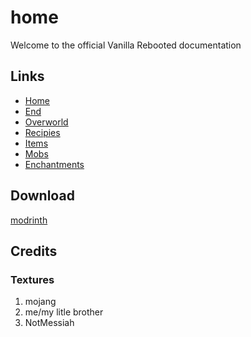 # home
Welcome to the official Vanilla Rebooted documentation

## Links

- [Home](/)
- [End](end.md)
- [Overworld](overworld.md)
- [Recipies](recipies.md)
- [Items](items.md)
- [Mobs](mobs.md)
- [Enchantments](enchantments.md)

<lb></lb>

## Download
[modrinth](https://modrinth.com/datapack/bpack)

<lb></lb>

## Credits
### Textures
1. mojang
2. me/my litle brother
3. NotMessiah
